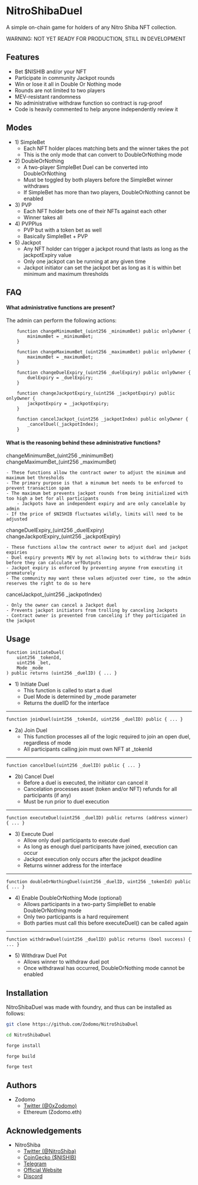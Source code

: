 
# NitroShibaDuel

A simple on-chain game for holders of any Nitro Shiba NFT collection.

WARNING: NOT YET READY FOR PRODUCTION, STILL IN DEVELOPMENT




## Features

- Bet $NISHIB and/or your NFT
- Participate in community Jackpot rounds
- Win or lose it all in Double Or Nothing mode
- Rounds are not limited to two players
- MEV-resistant randomness
- No administrative withdraw function so contract is rug-proof
- Code is heavily commented to help anyone independently review it

## Modes

- 1\) SimpleBet
    - Each NFT holder places matching bets and the winner takes the pot
    - This is the only mode that can convert to DoubleOrNothing mode
- 2\) DoubleOrNothing
    - A two-player SimpleBet Duel can be converted into DoubleOrNothing
    - Must be toggled by both players before the SimpleBet winner withdraws
    - If SimpleBet has more than two players, DoubleOrNothing cannot be enabled
- 3\) PVP
    - Each NFT holder bets one of their NFTs against each other
    - Winner takes all
- 4\) PVPPlus
    - PVP but with a token bet as well
    - Basically SimpleBet + PVP
- 5\) Jackpot
    - Any NFT holder can trigger a jackpot round that lasts as long as the jackpotExpiry value
    - Only one jackpot can be running at any given time
    - Jackpot initiator can set the jackpot bet as long as it is within bet minimum and maximum thresholds

## FAQ

#### What administrative functions are present?

The admin can perform the following actions:

```solidity
    function changeMinimumBet_(uint256 _minimumBet) public onlyOwner {
        minimumBet = _minimumBet;
    }

    function changeMaximumBet_(uint256 _maximumBet) public onlyOwner {
        maximumBet = _maximumBet;
    }
    
    function changeDuelExpiry_(uint256 _duelExpiry) public onlyOwner {
        duelExpiry = _duelExpiry;
    }

    function changeJackpotExpiry_(uint256 _jackpotExpiry) public onlyOwner {
        jackpotExpiry = _jackpotExpiry;
    }

    function cancelJackpot_(uint256 _jackpotIndex) public onlyOwner {
        _cancelDuel(_jackpotIndex);
    }
```

#### What is the reasoning behind these administrative functions?

changeMinimumBet\_(uint256 \_minimumBet) \
changeMaximumBet_(uint256 _maximumBet)

    - These functions allow the contract owner to adjust the minimum and maximum bet thresholds
    - The primary purpose is that a minumum bet needs to be enforced to prevent transaction spam
    - The maximum bet prevents jackpot rounds from being initialized with too high a bet for all participants
        - Jackpots have an independent expiry and are only cancelable by admin
    - If the price of $NISHIB fluctuates wildly, limits will need to be adjusted

changeDuelExpiry_(uint256 \_duelExpiry) \
changeJackpotExpiry_(uint256 _jackpotExpiry)

    - These functions allow the contract owner to adjust duel and jackpot expiries
    - Duel expiry prevents MEV by not allowing bots to withdraw their bids before they can calculate vrfOutputs
    - Jackpot expiry is enforced by preventing anyone from executing it prematurely
    - The community may want these values adjusted over time, so the admin reserves the right to do so here

cancelJackpot_(uint256 _jackpotIndex)

    - Only the owner can cancel a Jackpot duel
    - Prevents jackpot initiators from trolling by canceling Jackpots
    - Contract owner is prevented from canceling if they participated in the jackpot

## Usage

```solidity
function initiateDuel(
    uint256 _tokenId,
    uint256 _bet,
    Mode _mode
) public returns (uint256 _duelID) { ... }
```

- 1\) Initiate Duel
    - This function is called to start a duel
    - Duel Mode is determined by _mode parameter
    - Returns the duelID for the interface

---

```solidity
function joinDuel(uint256 _tokenId, uint256 _duelID) public { ... }
```

- 2a\) Join Duel
    - This function processes all of the logic required to join an open duel, regardless of mode
    - All participants calling join must own NFT at _tokenId

---

```solidity
function cancelDuel(uint256 _duelID) public { ... }
```

- 2b\) Cancel Duel
    - Before a duel is executed, the initiator can cancel it
    - Cancelation processes asset (token and/or NFT) refunds for all participants (if any)
    - Must be run prior to duel execution

---

```solidity
function executeDuel(uint256 _duelID) public returns (address winner) { ... }
```

- 3\) Execute Duel
    - Allow only duel participants to execute duel
    - As long as enough duel participants have joined, execution can occur
    - Jackpot execution only occurs after the jackpot deadline
    - Returns winner address for the interface

---

```solidity
function doubleOrNothingDuel(uint256 _duelID, uint256 _tokenId) public { ... }
```

- 4\) Enable DoubleOrNothing Mode (optional)
    - Allows participants in a two-party SimpleBet to enable DoubleOrNothing mode
    - Only two participants is a hard requirement
    - Both parties must call this before executeDuel() can be called again

---

```solidity
function withdrawDuel(uint256 _duelID) public returns (bool success) { ... }
```

- 5\) Withdraw Duel Pot
    - Allows winner to withdraw duel pot
    - Once withdrawal has occurred, DoubleOrNothing mode cannot be enabled
    
## Installation

NitroShibaDuel was made with foundry, and thus can be installed as follows:

```bash
git clone https://github.com/Zodomo/NitroShibaDuel

cd NitroShibaDuel

forge install

forge build

forge test
```

## Authors

- Zodomo
    - [Twitter (@0xZodomo)](https://www.github.com/0xZodomo)
    - Ethereum (Zodomo.eth)

## Acknowledgements

 - NitroShiba
    - [Twitter (@NitroShiba)](https://twitter.com/NitroShiba)
    - [CoinGecko ($NISHIB)](https://www.coingecko.com/en/coins/nitroshiba)
    - [Telegram](http://t.me/NitroShibaPortal)
    - [Official Website](https://nitroshiba.xyz/)
    - [Discord](https://discord.gg/mfUZNXAS)